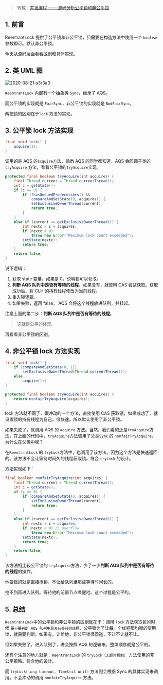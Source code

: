 > 转载：[并发编程 —— 源码分析公平锁和非公平锁](https://juejin.im/post/6844903600422912007)

## 1. 前言

ReentrantLock 提供了公平锁和非公平锁，只需要在构造方法中使用一个 `boolean` 参数即可。默认非公平锁。

今天从源码层面看看区别和具体实现。

## 2. 类 UML 图

![2020-08-21-s3r3a3](https://image.ldbmcs.com/2020-08-21-s3r3a3.jpg)

`ReentrantLock` 内部有一个抽象类 `Sync`，继承了 AQS。

而公平锁的实现就是 `FairSync`，非公平锁的实现就是 `NodFairSync`。

两把锁的区别在于`lock` 方法的实现。

## 3. 公平锁 lock 方法实现

```java
final void lock() {
    acquire(1);
}
```

调用的是 AQS 的`acquire`方法，熟悉 AQS 的同学都知道，AQS 会回调子类的 `tryAcquire` 方法，看看公平锁的`tryAcquire`实现。

```java
protected final boolean tryAcquire(int acquires) {
    final Thread current = Thread.currentThread();
    int c = getState();
    if (c == 0) {
        if (!hasQueuedPredecessors() &&
            compareAndSetState(0, acquires)) {
            setExclusiveOwnerThread(current);
            return true;
        }
    }
    else if (current == getExclusiveOwnerThread()) {
        int nextc = c + acquires;
        if (nextc < 0)
            throw new Error("Maximum lock count exceeded");
        setState(nextc);
        return true;
    }
    return false;
}
```

说下逻辑：

1. 获取 state 变量，如果是 0，说明锁可以获取。
2. **判断 AQS 队列中是否有等待的线程**，如果没有，就使用 CAS 尝试获取。获取成功后，将 CLH 的持有线程修改为当前线程。
3. 重入锁逻辑。
4. 如果失败，返回 false， AQS 会将这个线程放进队列，并挂起。

注意上面的第二步：**判断 AQS 队列中是否有等待的线程**。

> 这就是公平的体现。

再看看非公平锁的区别。

## 4. 非公平锁 lock 方法实现

```java
final void lock() {
    if (compareAndSetState(0, 1))
        setExclusiveOwnerThread(Thread.currentThread());
    else
        acquire(1);
}

protected final boolean tryAcquire(int acquires) {
    return nonfairTryAcquire(acquires);
}
```

lock 方法就不同了，很冲动的一个方法，直接使用 CAS 获取锁，如果成功了，就设置锁的持有线程为自己。很快速。所以默认使用了非公平锁。

如果失败了，就调用 AQS 的 `acquire` 方法。当然，我们看的还是`tryAcquire`方法，在上面的代码中，`tryAcquire`方法调用了父类`Sync` 的 `nonfairTryAcquire`，为什么在父类中呢？

在`ReentrantLock` 的 `tryLock`方法中，也调用了该方法。因为这个方法是快速返回的。该方法不会让等待时间久的线程获取锁。符合 `tryLock` 的设计。

方法实现如下：

```java
final boolean nonfairTryAcquire(int acquires) {
    final Thread current = Thread.currentThread();
    int c = getState();
    if (c == 0) {
        if (compareAndSetState(0, acquires)) {
            setExclusiveOwnerThread(current);
            return true;
        }
    }
    else if (current == getExclusiveOwnerThread()) {
        int nextc = c + acquires;
        if (nextc < 0) // overflow
            throw new Error("Maximum lock count exceeded");
        setState(nextc);
        return true;
    }
    return false;
}
```

该方法相比较公平锁的 `tryAcquire`方法，少了一步**判断 AQS 队列中是否有等待的线程**的操作。

他要做的就是直接抢锁，不让给队列里那些等待时间长的。

抢不到再进入队列。等待他的前置节点唤醒他。这个过程是公平的。

## 5. 总结

`ReentrantLock`中的公平锁和非公平锁的区别就在于：调用 `lock` 方法获取锁的时候 `要不要判断 AQS 队列中是否有等待的线程`，公平锁为了让每一个线程都均衡的使用锁，就需要判断，如果有，让给他，非公平锁很霸道，不让不让就不让。

但如果失败了，进入队列了，进会按照 AQS 的逻辑来，整体顺序就是公平的。

还有个注意的地方就是：`ReentrantLock` 的 `tryLock（无超时机制）` 方法使用的非公平策略。符合他的设计。

而 `tryLock(long timeout, TimeUnit unit)` 方法则会根据 Sync 的具体实现来调用。不会冲动的调用 `nonfairTryAcquire` 方法。